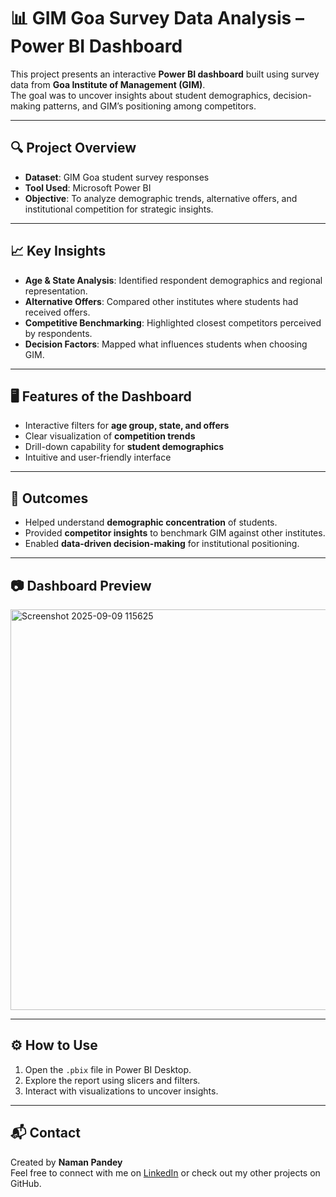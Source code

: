 # 📊 GIM Goa Survey Data Analysis – Power BI Dashboard

This project presents an interactive **Power BI dashboard** built using survey data from **Goa Institute of Management (GIM)**.  
The goal was to uncover insights about student demographics, decision-making patterns, and GIM’s positioning among competitors.

---

## 🔍 Project Overview
- **Dataset**: GIM Goa student survey responses  
- **Tool Used**: Microsoft Power BI  
- **Objective**: To analyze demographic trends, alternative offers, and institutional competition for strategic insights.  

---

## 📈 Key Insights
- **Age & State Analysis**: Identified respondent demographics and regional representation.  
- **Alternative Offers**: Compared other institutes where students had received offers.  
- **Competitive Benchmarking**: Highlighted closest competitors perceived by respondents.  
- **Decision Factors**: Mapped what influences students when choosing GIM.  

---

## 🖥️ Features of the Dashboard
- Interactive filters for **age group, state, and offers**  
- Clear visualization of **competition trends**  
- Drill-down capability for **student demographics**  
- Intuitive and user-friendly interface  

---

## 🚀 Outcomes
- Helped understand **demographic concentration** of students.  
- Provided **competitor insights** to benchmark GIM against other institutes.  
- Enabled **data-driven decision-making** for institutional positioning.  

---

## 📷 Dashboard Preview
<img width="1139" height="641" alt="Screenshot 2025-09-09 115625" src="https://github.com/user-attachments/assets/c960b5f7-e7a2-4616-90a8-9817fac7cb89" />


---

## ⚙️ How to Use
1. Open the `.pbix` file in Power BI Desktop.  
2. Explore the report using slicers and filters.  
3. Interact with visualizations to uncover insights.  

---

## 📬 Contact
Created by **Naman Pandey**  
Feel free to connect with me on [LinkedIn](https://www.linkedin.com/in/naman511/) or check out my other projects on GitHub.  
